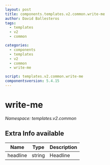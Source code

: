 ```yaml
---
layout: post
title: components.templates.v2.common.write-me
author: David Ballesteros
tags:
  - templates
  - v2
  - common

categories:
  - components
  - templates
  - v2
  - common
  - write-me

script: templates.v2.common.write-me
componentsversion: 5.4.15
---
```

# write-me

*Namespace: templates.v2.common*

## Extra Info available

| Name | Type | Description |
| --- | --- | --- |
| headline | string | Headline |